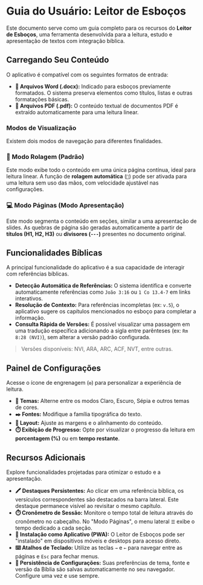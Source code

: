 # Guia do Usuário: Leitor de Esboços

Este documento serve como um guia completo para os recursos do **Leitor de Esboços**, uma ferramenta desenvolvida para a leitura, estudo e apresentação de textos com integração bíblica.

## Carregando Seu Conteúdo

O aplicativo é compatível com os seguintes formatos de entrada:

- **📄 Arquivos Word (.docx):** Indicado para esboços previamente formatados. O sistema preserva elementos como títulos, listas e outras formatações básicas.
- **📑 Arquivos PDF (.pdf):** O conteúdo textual de documentos PDF é extraído automaticamente para uma leitura linear.

### Modos de Visualização

Existem dois modos de navegação para diferentes finalidades.

### 📖 Modo Rolagem (Padrão)

Este modo exibe todo o conteúdo em uma única página contínua, ideal para leitura linear. A função de **rolagem automática** (`🔽`) pode ser ativada para uma leitura sem uso das mãos, com velocidade ajustável nas configurações.

### 💻 Modo Páginas (Modo Apresentação)

Este modo segmenta o conteúdo em seções, similar a uma apresentação de slides. As quebras de página são geradas automaticamente a partir de **títulos (H1, H2, H3)** ou **divisores (`---`)** presentes no documento original.

## Funcionalidades Bíblicas

A principal funcionalidade do aplicativo é a sua capacidade de interagir com referências bíblicas.

- **Detecção Automática de Referências:** O sistema identifica e converte automaticamente referências como `João 3:16` ou `1 Co 13.4-7` em links interativos.
- **Resolução de Contexto:** Para referências incompletas (ex: `v.5`), o aplicativo sugere os capítulos mencionados no esboço para completar a informação.
- **Consulta Rápida de Versões:** É possível visualizar uma passagem em uma tradução específica adicionando a sigla entre parênteses (ex: `Rm 8:28 (NVI)`), sem alterar a versão padrão configurada.

> Versões disponíveis: NVI, ARA, ARC, ACF, NVT, entre outras.
> 

## Painel de Configurações

Acesse o ícone de engrenagem (`⚙️`) para personalizar a experiência de leitura.

- **🎨 Temas:** Alterne entre os modos Claro, Escuro, Sépia e outros temas de cores.
- **✒️ Fontes:** Modifique a família tipográfica do texto.
- **📏 Layout:** Ajuste as margens e o alinhamento do conteúdo.
- **⏱️ Exibição de Progresso:** Opte por visualizar o progresso da leitura em **porcentagem (%)** ou em **tempo restante**.

## Recursos Adicionais

Explore funcionalidades projetadas para otimizar o estudo e a apresentação.

- **🖍️ Destaques Persistentes:** Ao clicar em uma referência bíblica, os versículos correspondentes são destacados na barra lateral. Este destaque permanece visível ao revisitar o mesmo capítulo.
- **⏱️ Cronômetro de Sessão:** Monitore o tempo total de leitura através do cronômetro no cabeçalho. No "Modo Páginas", o menu lateral `☰` exibe o tempo dedicado a cada seção.
- **📱 Instalação como Aplicativo (PWA):** O Leitor de Esboços pode ser "instalado" em dispositivos móveis e desktops para acesso direto.
- **⌨️ Atalhos de Teclado:** Utilize as teclas `→` e `←` para navegar entre as páginas e `Esc` para fechar menus.
- **💾 Persistência de Configurações:** Suas preferências de tema, fonte e versão da Bíblia são salvas automaticamente no seu navegador. Configure uma vez e use sempre.
